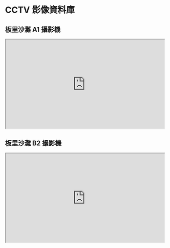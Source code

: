 # CCTV 影像資料庫
## 板里沙灘 A1 攝影機
<iframe width="520" height="293" src="https://www.youtube.com/embed/t9PSPfRenzs">
</iframe>

## 板里沙灘 B2 攝影機
<iframe width="520" height="293" src="https://www.youtube.com/embed/u1Efcdy7wRg">
</iframe>
